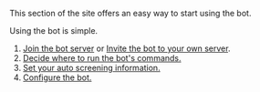 This section of the site offers an easy way to start using the bot.

Using the bot is simple.

1. [Join the bot server](join-server.md) or [Invite the bot to your own server](invite-bot.md).
2. [Decide where to run the bot's commands.](running-commands.md)
3. [Set your auto screening information.](auto-screening.md)
4. [Configure the bot.](configure-bot.md)